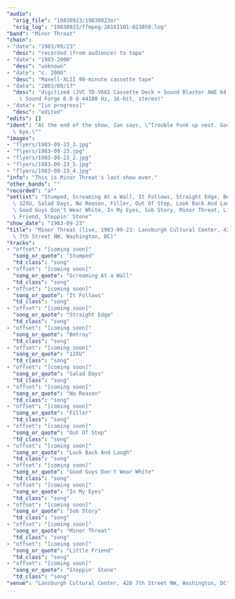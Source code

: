 ```yaml
---
"audio":
  "orig_file": "19830923/19830923or"
  "orig_log": "19830923/ffmpeg-20161101-023850.log"
"band": "Minor Threat"
"chain":
- "date": "1983/09/23"
  "desc": "recorded (from audience) to tape"
- "date": "1983-2000"
  "desc": "unknown"
- "date": "c. 2000"
  "desc": "Maxell-XLII 90-minute cassette tape"
- "date": "2003/09/17"
  "desc": "digitized (JVC TD-V661 Cassette Deck > Sound Blaster AWE 64 >\
    \ Sound Forge 6.0 @ 44100 Hz, 16-bit, stereo)"
- "date": "[in progress]"
  "desc": "edited"
"edits": []
"ident": "At the end of the show, Ian says, \"Trouble Funk up next. Good\
  \ bye.\""
"images":
- "flyers/1983-09-23_3.jpg"
- "flyers/1983-09-23.jpg"
- "flyers/1983-09-23_2.jpg"
- "flyers/1983-09-23_5.jpg"
- "flyers/1983-09-23_4.jpg"
"info": "This is Minor Threat's last show ever."
"other_bands": ""
"recorded": "a*"
"setlist": "Stumped, Screaming At a Wall, It Follows, Straight Edge, Betray,\
  \ 12XU, Salad Days, No Reason, Filler, Out Of Step, Look Back And Laugh,\
  \ Good Guys Don't Wear White, In My Eyes, Sob Story, Minor Threat, Little\
  \ Friend, Steppin' Stone"
"show_date": "1983-09-23"
"title": "Minor Threat (live, 1983-09-23: Lansburgh Cultural Center, 420\
  \ 7th Street NW, Washington, DC)"
"tracks":
- "offset": "[coming soon]"
  "song_or_quote": "Stumped"
  "td_class": "song"
- "offset": "[coming soon]"
  "song_or_quote": "Screaming At a Wall"
  "td_class": "song"
- "offset": "[coming soon]"
  "song_or_quote": "It Follows"
  "td_class": "song"
- "offset": "[coming soon]"
  "song_or_quote": "Straight Edge"
  "td_class": "song"
- "offset": "[coming soon]"
  "song_or_quote": "Betray"
  "td_class": "song"
- "offset": "[coming soon]"
  "song_or_quote": "12XU"
  "td_class": "song"
- "offset": "[coming soon]"
  "song_or_quote": "Salad Days"
  "td_class": "song"
- "offset": "[coming soon]"
  "song_or_quote": "No Reason"
  "td_class": "song"
- "offset": "[coming soon]"
  "song_or_quote": "Filler"
  "td_class": "song"
- "offset": "[coming soon]"
  "song_or_quote": "Out Of Step"
  "td_class": "song"
- "offset": "[coming soon]"
  "song_or_quote": "Look Back And Laugh"
  "td_class": "song"
- "offset": "[coming soon]"
  "song_or_quote": "Good Guys Don't Wear White"
  "td_class": "song"
- "offset": "[coming soon]"
  "song_or_quote": "In My Eyes"
  "td_class": "song"
- "offset": "[coming soon]"
  "song_or_quote": "Sob Story"
  "td_class": "song"
- "offset": "[coming soon]"
  "song_or_quote": "Minor Threat"
  "td_class": "song"
- "offset": "[coming soon]"
  "song_or_quote": "Little Friend"
  "td_class": "song"
- "offset": "[coming soon]"
  "song_or_quote": "Steppin' Stone"
  "td_class": "song"
"venue": "Lansburgh Cultural Center, 420 7th Street NW, Washington, DC"
...
```

